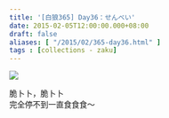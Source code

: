 ```yaml
---
title: '[白狼365] Day36：せんべい'
date: 2015-02-05T12:00:00.000+08:00
draft: false
aliases: [ "/2015/02/365-day36.html" ]
tags : [collections - zaku]
---
```


![](/images/zaku036.jpg)

脆卜卜，脆卜卜  
完全停不到一直食食食～
